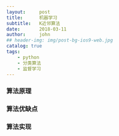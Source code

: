 ```yaml
---
layout:     post
title:      机器学习
subtitle:   K近邻算法
date:       2018-03-11
author:     john
## header-img: img/post-bg-ios9-web.jpg
catalog: true
tags:
    - python
    - 分类算法
    - 监督学习
---
```

### 算法原理
### 算法优缺点
### 算法实现

